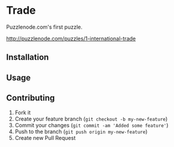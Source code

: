 # Trade

Puzzlenode.com's first puzzle.

http://puzzlenode.com/puzzles/1-international-trade

## Installation


## Usage


## Contributing

1. Fork it
2. Create your feature branch (`git checkout -b my-new-feature`)
3. Commit your changes (`git commit -am 'Added some feature'`)
4. Push to the branch (`git push origin my-new-feature`)
5. Create new Pull Request
